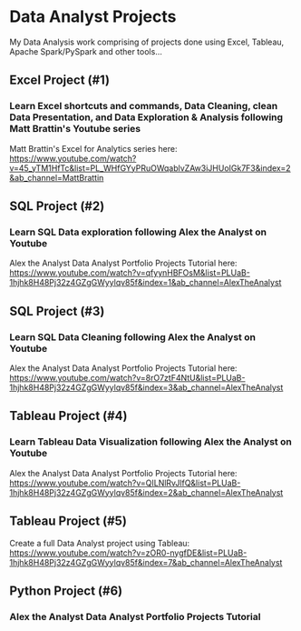 # Data Analyst Projects
My Data Analysis work comprising of projects done using Excel, Tableau, Apache Spark/PySpark and other tools...  

## Excel Project (#1)
### Learn Excel shortcuts and commands, Data Cleaning, clean Data Presentation, and Data Exploration & Analysis following Matt Brattin's Youtube series
Matt Brattin's Excel for Analytics series here:
<br> https://www.youtube.com/watch?v=45_yTM1HfTc&list=PL_WHfGYyPRuOWqablvZAw3iJHUoIGk7F3&index=2&ab_channel=MattBrattin

## SQL Project (#2) 
### Learn SQL Data exploration following Alex the Analyst on Youtube
Alex the Analyst Data Analyst Portfolio Projects Tutorial here:
<br> https://www.youtube.com/watch?v=qfyynHBFOsM&list=PLUaB-1hjhk8H48Pj32z4GZgGWyylqv85f&index=1&ab_channel=AlexTheAnalyst

## SQL Project (#3)
### Learn SQL Data Cleaning following Alex the Analyst on Youtube
Alex the Analyst Data Analyst Portfolio Projects Tutorial here:
<br> https://www.youtube.com/watch?v=8rO7ztF4NtU&list=PLUaB-1hjhk8H48Pj32z4GZgGWyylqv85f&index=3&ab_channel=AlexTheAnalyst

## Tableau Project (#4)
### Learn Tableau Data Visualization following Alex the Analyst on Youtube
Alex the Analyst Data Analyst Portfolio Projects Tutorial here:
<br> https://www.youtube.com/watch?v=QILNlRvJlfQ&list=PLUaB-1hjhk8H48Pj32z4GZgGWyylqv85f&index=2&ab_channel=AlexTheAnalyst

## Tableau Project (#5)
Create a full Data Analyst project using Tableau:
<br> https://www.youtube.com/watch?v=zOR0-nygfDE&list=PLUaB-1hjhk8H48Pj32z4GZgGWyylqv85f&index=7&ab_channel=AlexTheAnalyst

## Python Project (#6)
### Alex the Analyst Data Analyst Portfolio Projects Tutorial

